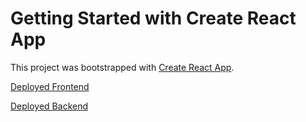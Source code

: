 # Getting Started with Create React App

This project was bootstrapped with [Create React App](https://github.com/facebook/create-react-app).

[Deployed Frontend](https://sensational-eclair-b3d76d.netlify.app/)

[Deployed Backend](https://portfolio-1cv1.onrender.com)
